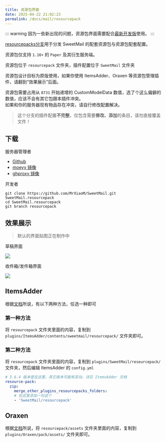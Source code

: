 ```yaml
---
title: 资源包界面
date: 2025-04-22 21:02:23
permalink: /docs/mail/resourcepack
---
```


::: warning
因为一些新出现的问题，资源包界面需要配合[最新开发版](https://github.com/MrXiaoM/SweetMail/actions)使用。
:::

[resourcepacks分支](https://github.com/MrXiaoM/SweetMail/tree/resourcepacks)用于分发 SweetMail 的配套资源包与资源包配套配置。

资源包仅支持 `1.16+` 的 `Paper` 及其衍生服务端。

资源包位于 `resourcepack` 文件夹，插件配置位于 `SweetMail` 文件夹

资源包设计目标为原版使用，如果你使用 ItemsAdder、Oraxen 等资源包管理插件，请翻到“效果展示”后面。

资源包需要占用从 `8731` 开始递增的 CustomModelData 数值，选了个这么偏僻的数值，应该不会有其它包跟本插件冲突。  
如果和你的服务器现有物品存在冲突，请自行修改配置解决。

> 这个分支的插件配置**不完整**，仅包含需要**修改、添加**的条目，请勿直接覆盖文件！

## 下载

服务器管理者
+ [Github](https://github.com/MrXiaoM/SweetMail/archive/refs/heads/resourcepacks.zip)
+ [moeyy 镜像](https://github.moeyy.xyz/https://github.com/MrXiaoM/SweetMail/archive/resourcepacks.zip)
+ [ghproxy 镜像](https://ghproxy.net/https://github.com/MrXiaoM/SweetMail/archive/resourcepacks.zip)

开发者
```shell
git clone https://github.com/MrXiaoM/SweetMail.git SweetMail.resourcepack
cd SweetMail.resourcepack
git branch resourcepack
```

## 效果展示

> 默认的界面贴图正在制作中

草稿界面

![](https://pic1.imgdb.cn/item/67c59a63d0e0a243d40add4a.png)

收件箱/发件箱界面

![](https://pic1.imgdb.cn/item/680a59fe58cb8da5c8c9433b.png)

## ItemsAdder

根据[文档](https://itemsadder.devs.beer/plugin-usage/merge-resourcepacks)所说，有以下两种方法，任选一种即可

### 第一种方法
将 `resourcepack` 文件夹里面的内容，复制到 `plugins/ItemsAdder/contents/sweetmail/resourcepack/` 文件夹即可。

### 第二种方法
将 `resourcepack` 文件夹里面的内容，复制到 `plugins/SweetMail/resourcepack/` 文件夹，然后编辑 ItemsAdder 的 `config.yml`
```yaml
# 3.6.4 版本是在这里，其它版本可能有变动，详见 ItemsAdder 文档
resource-pack:
  zip:
    merge_other_plugins_resourcepacks_folders:
    # 在这里添加一句这个
    - 'SweetMail/resourcepack'
```

## Oraxen

根据[文档](https://docs.oraxen.com/faq#oraxen-is-using-its-own-resource-pack-can-i-still-use-mine)所说，将 `resourcepack/assets` 文件夹里面的内容，复制到 `plugins/Oraxen/pack/assets/` 文件夹即可。
